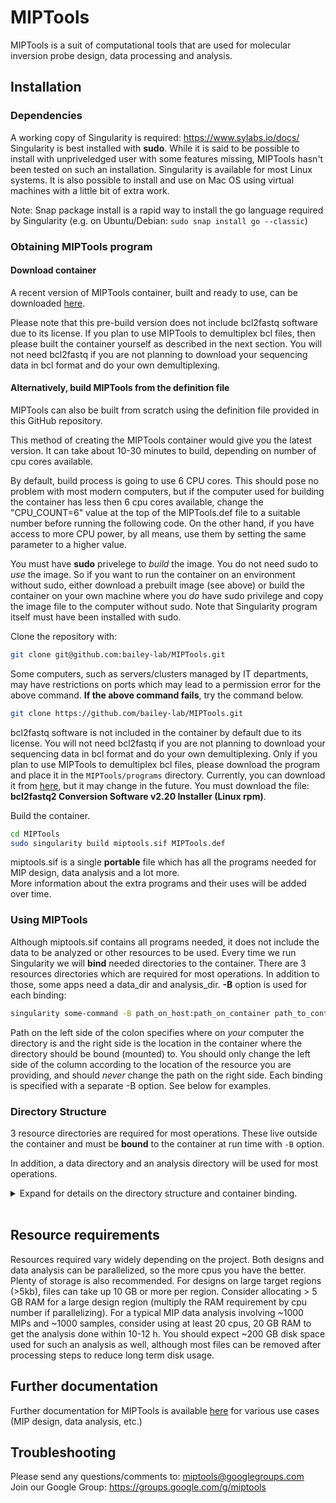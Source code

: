 MIPTools
=========
MIPTools is a suit of computational tools that are used for molecular inversion probe design, data processing and analysis.
## Installation
### Dependencies
A working copy of Singularity is required: https://www.sylabs.io/docs/  
Singularity is best installed with **sudo**. While it is said to be possible to install with unpriveledged user with some features missing, MIPTools hasn't been tested on such an installation.
Singularity is available for most Linux systems. It is also possible to install and use on Mac OS using virtual machines with a little bit of extra work.

Note: Snap package install is a rapid way to install the go language required by Singularity (e.g. on Ubuntu/Debian: `sudo snap install go --classic`)

### Obtaining MIPTools program

#### Download container 
A recent version of MIPTools container, built and ready to use, can be downloaded [here](http://baileylab.brown.edu/MIPTools/resources/).  

Please note that this pre-build version does not include bcl2fastq software due to its license. If you plan to use MIPTools to demultiplex bcl files, then please built the container yourself as described in the next section. You will not need bcl2fastq if you are not planning to download your sequencing data in bcl format and do your own demultiplexing. 

#### Alternatively, build MIPTools from the definition file
MIPTools can also be built from scratch using the definition file provided in this GitHub repository.

This method of creating the MIPTools container would give you the latest version. It can take about 10-30 minutes to build, depending on number of cpu cores available.  

By default, build process is going to use 6 CPU cores. This should pose no problem with most modern computers, but if the computer used for building the container has less then 6 cpu cores available, change the "CPU_COUNT=6" value at the top of the MIPTools.def file to a suitable number before running the following code. On the other hand, if you have access to more CPU power, by all means, use them by setting the same parameter to a higher value.

You must have **sudo** privelege to _build_ the image. You do not need sudo to _use_ the image. So if you want to run the container on an environment without sudo, either download a prebuilt image (see above) or build the container on your own machine where you _do_ have sudo privilege and copy the image file to the computer without sudo. Note that Singularity program itself must have been installed with sudo.  

Clone the repository with:
```bash
git clone git@github.com:bailey-lab/MIPTools.git
```


Some computers, such as servers/clusters managed by IT departments, may have restrictions on ports which may lead to a permission error for the above command. **If the above command fails**, try the command below.

```bash
git clone https://github.com/bailey-lab/MIPTools.git
```

bcl2fastq software is not included in the container by default due to its license. You will not need bcl2fastq if you are not planning to download your sequencing data in bcl format and do your own demultiplexing. Only if you plan to use MIPTools to demultiplex bcl files, please download the program and place it in the `MIPTools/programs` directory. Currently, you can download it from [here](https://support.illumina.com/downloads/bcl2fastq-conversion-software-v2-20.html), but it may change in the future. You must download the file: **bcl2fastq2 Conversion Software v2.20 Installer (Linux rpm)**. 

Build the container.  

```bash
cd MIPTools
sudo singularity build miptools.sif MIPTools.def
```
miptools.sif is a single **portable** file which has all the programs needed for MIP design, data analysis and a lot more.  
More information about the extra programs and their uses will be added over time.

### Using MIPTools
Although miptools.sif contains all programs needed, it does not include the data to be analyzed or other resources to be used. Every time we run Singularity we will **bind** needed directories to the container. There are 3 resources directories which are required for most operations. In addition to those, some apps need a data_dir and analysis_dir. **-B** option is used for each binding: 
```bash
singularity some-command -B path_on_host:path_on_container path_to_container
```
Path on the left side of the colon specifies where on *your* computer the directory is and the right side is the location in the container where the directory should be bound (mounted) to. You should only change the left side of the column according to the location of the resource you are providing, and should *never* change the path on the right side. Each binding is specified with a separate -B option. See below for examples.

### Directory Structure
3 resource directories are required for most operations. These live outside the container and must be **bound** to the container at run time with `-B` option.  

In addition, a data directory and an analysis directory will be used for most operations.

<details><summary>Expand for details on the directory structure and container binding.
</summary>
<p>


* **base_resources:** Provided in the GitHub repository. It contains common resources across projects. It should be bound to the container with `-B [path to base resources dir outside of the container]:/opt/resources`. This makes the base_resources directory available to the container and it would be reached at `/opt/resources` path within the container. `/opt/resources` part of this argument must not be altered. For example, if my base resources are located in my computer at `/home/base`, I would bind it to the container with `-B /home/base:/opt/resources`.

* **species_resources:** Contains resources shared by projects using the same target species (Pf, human, etc.). Bind this to `/opt/species_resources` in the container. For example, if I am working with *Plasmodium falciparum* sequences and I have the necessary files in my computer at `/home/pf3d/`, then the binding parameter is `-B /home/pf3d:/opt/species_resources`.

   *Contents of species_resources directory:*
   * *file_locations.tsv:* This file is required for all operations. It is a tab separated text file showing where each required file will be located in the container. Each line corresponds to one file. First field states the species for the file, second field states what kind of file it is and the last field is the absolute path to the file.  
   
     For example, the line  
     *"pf &nbsp; &nbsp; &nbsp; &nbsp;  fasta_genome &nbsp; &nbsp; &nbsp; &nbsp; /opt/species_resources/genomes/genome.fa"*  
     would mean that the fasta genome file for the species 'pf' will be found at '/opt/species_resources/genomes/genome.fa' within the container. This also means that there is a file at /home/pf3d/genomes/genome.fa in my computer, assuming I bound /home/pf3d to /opt/species_resources in the container.
   
   * *fasta file:* This file is required for all operations. Genome reference sequence in fasta format.
   
   * *bowtie2_genome:* This file is required for probe design operations only. It is the reference genome indexed using bowtie2. If this is not available, it can be generated using MIPTools.
   
   * *bwa_genome:* This file is required for data analysis operations only. It is the reference genome indexed using bwa. If this is not available, it can be generated using MIPTools.
   
   * *snps:* This is an optional file. However, it is extremely useful in probe designs to avoid probe arms landing on variant regions, etc. So it should always be used except in rare cases where such a file is not available for the target species. The format of the file is vcf. Individual genotypes are not necessary (a.k.a. sites only vcf). The only requirement is that the INFO field for each variant has a field showing the population allele frequency of alternate alleles. By default, AF field is used. The AF field lists the allele frequencies of each alternate allele, and does not list the frequency of the reference allele. Vcf files may have other INFO fields that include allele frequency information. If such a field is to be used, there are two settings in the design settings file (.rinfo file) that must be modified. *allele_frequency_name* field must be set to the INFO field name to be used; *af_start_index* may have to be set to a 1 (instead of default 0) depending on whether the reference allele  frequency is provided in the new field. For example, if we want to use the 1000 genomes vcf file, the allele frequencies are provided in the CAF field and they include the reference allele. We would have to change the *allele_frequency_name* field to *CAF* from the default *AF*; and set *af_start_index* to 1 because the first alternate allele's frequency is provided in the second place (following the reference allele).
  
   * *refgene:* RefGen style gene/gene prediction table in GenePred format. These are available at http://genome.ucsc.edu under Tools/Table Browser for most species. The fields in the file are "bin, name, chrom, strand, txStart, txEnd, cdsStart, cdsEnd, exonCount, exonStarts, exonEnds, score, name2, cdsStartStat, cdsEndStat, exonFrames". This file is required for probe design operations if genic information is to be used. For example, if probes need to be designed for exons of a gene, or a gene name is given as design target. If a gene name will be provided, it must match the **name2** column of the RefGen file. If you are creating this file manually, the only fields necessary are: chrom, strand, exonStarts, exonEnds and name2. All other fields can be set to an arbitrary value (none, for example) but not left empty. The order of columns must not be changed.   
   
     Note: If you have gff3/gtf formatted files, they can be converted to GenePred format using Jim Kent's programs [gff3ToGenePred](http://hgdownload.cse.ucsc.edu/admin/exe/linux.x86_64/gff3ToGenePred) and [gtfToGenePred](http://hgdownload.cse.ucsc.edu/admin/exe/linux.x86_64/gtfToGenePred). 
   
   * *refgene_tabix:* RefGen file, sorted and indexed using tabix. File requirement is the same as the refgene file. tabix is available within the MIPTools container, so you don't have to install it yourself.
   
* **project_resources:** Contains project specific files (probe sequences, sample information, etc.). Bind this to `/opt/project_resources`  

* **data_dir:** Contains data to be analyzed. Typically, nothing will be written to this directory. Bind this directory to `/opt/data`.  

* **analysis_dir:** Where analysis will be carried out and all output files will be saved. Bind it to `/opt/analysis` This is the only directory that needs write permission as the output will be saved here.

data_dir and analysis_dir will have different content for different apps/operations. Also, one app's analysis directory may be the next app's data directory in the pipeline.  

</p>
</details>
<br>

## Resource requirements
Resources required vary widely depending on the project. Both designs and data analysis can be parallelized, so the more cpus you have the better. Plenty of storage is also  recommended. For designs on large target regions (>5kb), files can take up 10 GB or more per region. Consider allocating > 5 GB RAM for a large design region (multiply the RAM requirement by cpu number if parallelizing). For a typical MIP data analysis involving ~1000 MIPs and ~1000 samples, consider using at least 20 cpus, 20 GB RAM to get the analysis done within 10-12 h. You should expect ~200 GB disk space used for such an analysis as well, although most files can be removed after processing steps to reduce long term disk usage.

## Further documentation
Further documentation for MIPTools is available [here](https://drive.google.com/drive/folders/1Tmu7hdRYrdw-jqAN35lZpIjG2lBebuCK?usp=sharing) for various use cases (MIP design, data analysis, etc.)

## Troubleshooting
Please send any questions/comments to: miptools@googlegroups.com  
Join our Google Group: https://groups.google.com/g/miptools

